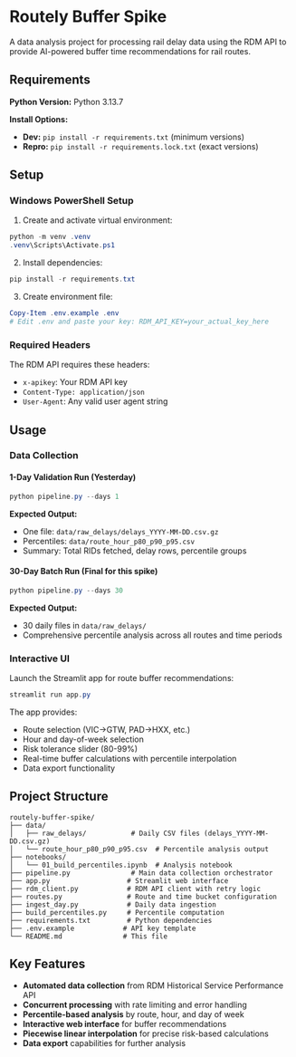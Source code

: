 # Routely Buffer Spike

A data analysis project for processing rail delay data using the RDM API to provide AI-powered buffer time recommendations for rail routes.

## Requirements

**Python Version:** Python 3.13.7

**Install Options:**
- **Dev:** `pip install -r requirements.txt` (minimum versions)
- **Repro:** `pip install -r requirements.lock.txt` (exact versions)

## Setup

### Windows PowerShell Setup

1. Create and activate virtual environment:
```powershell
python -m venv .venv
.venv\Scripts\Activate.ps1
```

2. Install dependencies:
```powershell
pip install -r requirements.txt
```

3. Create environment file:
```powershell
Copy-Item .env.example .env
# Edit .env and paste your key: RDM_API_KEY=your_actual_key_here
```

### Required Headers
The RDM API requires these headers:
- `x-apikey`: Your RDM API key
- `Content-Type: application/json`
- `User-Agent`: Any valid user agent string

## Usage

### Data Collection

#### 1-Day Validation Run (Yesterday)
```powershell
python pipeline.py --days 1
```

**Expected Output:**
- One file: `data/raw_delays/delays_YYYY-MM-DD.csv.gz` 
- Percentiles: `data/route_hour_p80_p90_p95.csv`
- Summary: Total RIDs fetched, delay rows, percentile groups

#### 30-Day Batch Run (Final for this spike)
```powershell
python pipeline.py --days 30
```

**Expected Output:**
- 30 daily files in `data/raw_delays/`
- Comprehensive percentile analysis across all routes and time periods

### Interactive UI

Launch the Streamlit app for route buffer recommendations:
```powershell
streamlit run app.py
```

The app provides:
- Route selection (VIC→GTW, PAD→HXX, etc.)
- Hour and day-of-week selection
- Risk tolerance slider (80-99%)
- Real-time buffer calculations with percentile interpolation
- Data export functionality

## Project Structure

```
routely-buffer-spike/
├── data/
│   ├── raw_delays/           # Daily CSV files (delays_YYYY-MM-DD.csv.gz)
│   └── route_hour_p80_p90_p95.csv  # Percentile analysis output
├── notebooks/
│   └── 01_build_percentiles.ipynb  # Analysis notebook
├── pipeline.py               # Main data collection orchestrator
├── app.py                   # Streamlit web interface
├── rdm_client.py            # RDM API client with retry logic
├── routes.py                # Route and time bucket configuration
├── ingest_day.py            # Daily data ingestion
├── build_percentiles.py     # Percentile computation
├── requirements.txt         # Python dependencies
├── .env.example            # API key template
└── README.md               # This file
```

## Key Features

- **Automated data collection** from RDM Historical Service Performance API
- **Concurrent processing** with rate limiting and error handling
- **Percentile-based analysis** by route, hour, and day of week
- **Interactive web interface** for buffer recommendations
- **Piecewise linear interpolation** for precise risk-based calculations
- **Data export** capabilities for further analysis
